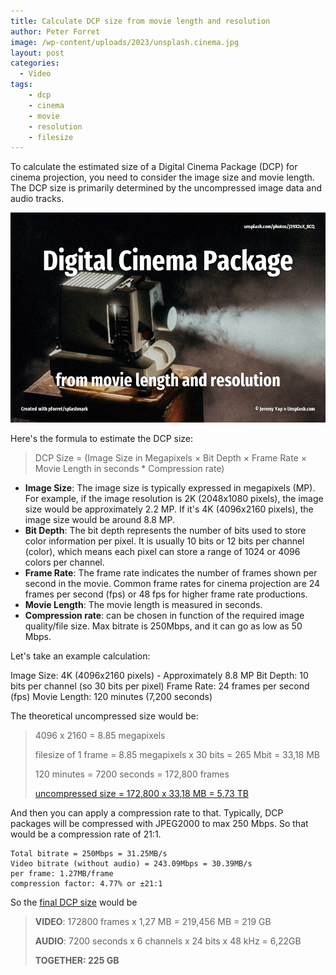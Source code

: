 ```yaml
---
title: Calculate DCP size from movie length and resolution
author: Peter Forret
image: /wp-content/uploads/2023/unsplash.cinema.jpg
layout: post
categories:
  - Video
tags:
    - dcp
    - cinema
    - movie
    - resolution
    - filesize
---
```


To calculate the estimated size of a Digital Cinema Package (DCP) for cinema projection, you need to consider the image size and movie length. The DCP size is primarily determined by the uncompressed image data and audio tracks.

![](/wp-content/uploads/2023/unsplash.cinema.jpg)

Here's the formula to estimate the DCP size:

> DCP Size = (Image Size in Megapixels × Bit Depth × Frame Rate × Movie Length in seconds * Compression rate)

* **Image Size**: The image size is typically expressed in megapixels (MP). For example, if the image resolution is 2K (2048x1080 pixels), the image size would be approximately 2.2 MP. If it's 4K (4096x2160 pixels), the image size would be around 8.8 MP.
* **Bit Depth**: The bit depth represents the number of bits used to store color information per pixel. It is usually 10 bits or 12 bits per channel (color), which means each pixel can store a range of 1024 or 4096 colors per channel.
* **Frame Rate**: The frame rate indicates the number of frames shown per second in the movie. Common frame rates for cinema projection are 24 frames per second (fps) or 48 fps for higher frame rate productions.
* **Movie Length**: The movie length is measured in seconds.
* **Compression rate**: can be chosen in function of the required image quality/file size. Max bitrate is 250Mbps, and it can go as low as 50 Mbps.

Let's take an example calculation:

Image Size: 4K (4096x2160 pixels) - Approximately 8.8 MP
Bit Depth: 10 bits per channel (so 30 bits per pixel)
Frame Rate: 24 frames per second (fps)
Movie Length: 120 minutes (7,200 seconds)

The theoretical uncompressed size would be:

> 4096 x 2160 = 8.85 megapixels
> 
> filesize of 1 frame = 8.85 megapixels x 30 bits = 265 Mbit = 33,18 MB
> 
> 120 minutes = 7200 seconds = 172,800 frames
> 
> [uncompressed size = 172,800 x 33,18 MB = 5,73 TB](https://toolstud.io/video/filesize.php?width=4096&height=2160&framerate=24&timeduration=120&timeduration_unit=minutes&compression=3750000)

And then you can apply a compression rate to that. Typically, DCP packages will be compressed with JPEG2000 to max 250 Mbps. So that would be a compression rate of 21:1.

    Total bitrate = 250Mbps = 31.25MB/s
    Video bitrate (without audio) = 243.09Mbps = 30.39MB/s
    per frame: 1.27MB/frame
    compression factor: 4.77% or ±21:1

So the [final DCP size](https://toolstud.io/video/dcpsize.php?bitrate=250&resolution=4096x2160&framerate=24&3d=2D&channels=6&samplerate=48&duration=120&duration_unit=minutes) would be

> **VIDEO**: 172800 frames x 1,27 MB = 219,456 MB = 219 GB
> 
> **AUDIO**: 7200 seconds x 6 channels x 24 bits x 48 kHz = 6,22GB
> 
> **TOGETHER: 225 GB**